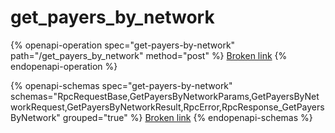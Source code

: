 # get\_payers\_by\_network

{% openapi-operation spec="get-payers-by-network" path="/get_payers_by_network" method="post" %}
[Broken link](broken-reference)
{% endopenapi-operation %}

{% openapi-schemas spec="get-payers-by-network" schemas="RpcRequestBase,GetPayersByNetworkParams,GetPayersByNetworkRequest,GetPayersByNetworkResult,RpcError,RpcResponse_GetPayersByNetwork" grouped="true" %}
[Broken link](broken-reference)
{% endopenapi-schemas %}

